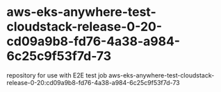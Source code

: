 # aws-eks-anywhere-test-cloudstack-release-0-20-cd09a9b8-fd76-4a38-a984-6c25c9f53f7d-73
repository for use with E2E test job aws-eks-anywhere-test-cloudstack-release-0-20:cd09a9b8-fd76-4a38-a984-6c25c9f53f7d-73

